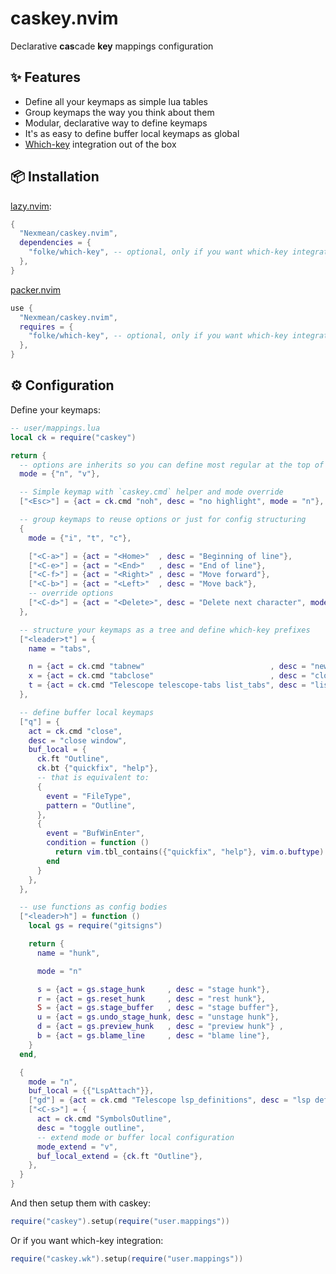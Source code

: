 # caskey.nvim
Declarative **cas**cade **key** mappings configuration

## ✨ Features
- Define all your keymaps as simple lua tables
- Group keymaps the way you think about them
- Modular, declarative way to define keymaps
- It's as easy to define buffer local keymaps as global
- [Which-key](https://github.com/folke/which-key.nvim) integration out of the box

## 📦 Installation

[lazy.nvim](https://github.com/folke/lazy.nvim):
```lua
{
  "Nexmean/caskey.nvim",
  dependencies = {
    "folke/which-key", -- optional, only if you want which-key integration
  },
}
```

[packer.nvim](https://github.com/wbthomason/packer.nvim)
```lua
use {
  "Nexmean/caskey.nvim",
  requires = {
    "folke/which-key", -- optional, only if you want which-key integration
  },
}
```

## ⚙️ Configuration

Define your keymaps:
```lua
-- user/mappings.lua
local ck = require("caskey")

return {
  -- options are inherits so you can define most regular at the top of keymaps config
  mode = {"n", "v"},

  -- Simple keymap with `caskey.cmd` helper and mode override
  ["<Esc>"] = {act = ck.cmd "noh", desc = "no highlight", mode = "n"},

  -- group keymaps to reuse options or just for config structuring
  {
    mode = {"i", "t", "c"},

    ["<C-a>"] = {act = "<Home>"  , desc = "Beginning of line"},
    ["<C-e>"] = {act = "<End>"   , desc = "End of line"},
    ["<C-f>"] = {act = "<Right>" , desc = "Move forward"},
    ["<C-b>"] = {act = "<Left>"  , desc = "Move back"},
    -- override options
    ["<C-d>"] = {act = "<Delete>", desc = "Delete next character", mode = {"i", "c"}},
  },

  -- structure your keymaps as a tree and define which-key prefixes
  ["<leader>t"] = {
    name = "tabs",

    n = {act = ck.cmd "tabnew"                            , desc = "new tab"},
    x = {act = ck.cmd "tabclose"                          , desc = "close tab"},
    t = {act = ck.cmd "Telescope telescope-tabs list_tabs", desc = "list tabs"},
  },

  -- define buffer local keymaps
  ["q"] = {
    act = ck.cmd "close",
    desc = "close window",
    buf_local = {
      ck.ft "Outline",
      ck.bt {"quickfix", "help"},
      -- that is equivalent to:
      {
        event = "FileType",
        pattern = "Outline",
      },
      {
        event = "BufWinEnter",
        condition = function ()
          return vim.tbl_contains({"quickfix", "help"}, vim.o.buftype)
        end
      }
    },
  },

  -- use functions as config bodies
  ["<leader>h"] = function ()
    local gs = require("gitsigns")

    return {
      name = "hunk",

      mode = "n"

      s = {act = gs.stage_hunk     , desc = "stage hunk"},
      r = {act = gs.reset_hunk     , desc = "rest hunk"},
      S = {act = gs.stage_buffer   , desc = "stage buffer"},
      u = {act = gs.undo_stage_hunk, desc = "unstage hunk"},
      d = {act = gs.preview_hunk   , desc = "preview hunk"} ,
      b = {act = gs.blame_line     , desc = "blame line"},
    }
  end,

  {
    mode = "n",
    buf_local = {{"LspAttach"}},
    ["gd"] = {act = ck.cmd "Telescope lsp_definitions", desc = "lsp definition"},
    ["<C-s>"] = {
      act = ck.cmd "SymbolsOutline",
      desc = "toggle outline",
      -- extend mode or buffer local configuration
      mode_extend = "v",
      buf_local_extend = {ck.ft "Outline"},
    },
  }
}
```

And then setup them with caskey:
```lua
require("caskey").setup(require("user.mappings"))
```
Or if you want which-key integration:
```lua
require("caskey.wk").setup(require("user.mappings"))
```
